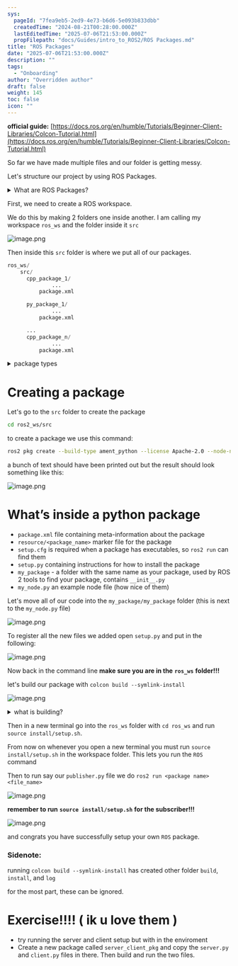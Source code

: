 ```yaml
---
sys:
  pageId: "7fea9eb5-2ed9-4e73-b6d6-5e093b833dbb"
  createdTime: "2024-08-21T00:28:00.000Z"
  lastEditedTime: "2025-07-06T21:53:00.000Z"
  propFilepath: "docs/Guides/intro_to_ROS2/ROS Packages.md"
title: "ROS Packages"
date: "2025-07-06T21:53:00.000Z"
description: ""
tags:
  - "Onboarding"
author: "Overridden author"
draft: false
weight: 145
toc: false
icon: ""
---
```


**official guide:** [https://docs.ros.org/en/humble/Tutorials/Beginner-Client-Libraries/Colcon-Tutorial.html](https://docs.ros.org/en/humble/Tutorials/Beginner-Client-Libraries/Colcon-Tutorial.html)

So far we have made multiple files and our folder is getting messy.

Let's structure our project by using ROS Packages.

<details>
      <summary>What are ROS Packages?</summary>
      ROS Packages are, as the name implies, packages of code that are highly sharable between ROS developers.
  </details>

First, we need to create a ROS workspace.

We do this by making 2 folders one inside another. I am calling my workspace `ros_ws` and the folder inside it `src`

![image.png](https://prod-files-secure.s3.us-west-2.amazonaws.com/d518164a-d88e-44d1-a4ee-3adb3bd8bce0/70706947-fd18-4537-a67b-e12946812d31/image.png?X-Amz-Algorithm=AWS4-HMAC-SHA256&X-Amz-Content-Sha256=UNSIGNED-PAYLOAD&X-Amz-Credential=ASIAZI2LB4665BJLP67T%2F20250803%2Fus-west-2%2Fs3%2Faws4_request&X-Amz-Date=20250803T005258Z&X-Amz-Expires=3600&X-Amz-Security-Token=IQoJb3JpZ2luX2VjEOX%2F%2F%2F%2F%2F%2F%2F%2F%2F%2FwEaCXVzLXdlc3QtMiJIMEYCIQDS74%2F%2BrVuHMkhkWYxwbYADMg2KrjmXH7RYrBBt3eKDcQIhAK3iITsbQz%2FLPZUUjfsFSPHTA5H0Jhh%2FsGDTCKNvYJ9LKv8DCB4QABoMNjM3NDIzMTgzODA1IgxlcbVeQ0hTlGBBAUwq3ANO7M3JOVkVEH%2B9wv5YNw7OGPd5CHoZxd5P%2FTCnIJjQFHrPLAOyejiM9ROPmB%2F7zvBPoRV3YLTounnJZloSNcQQHMHjiRgk54ixoyd9HPQ11ifapkHz%2BmZsRiuEVuef3ZYj1%2Fb20RDHmy2RbYuhjRN%2FGGjcSoJUxDK5K0pt%2B4CkEO1xBSqBLpyKJfk%2Fn2VcNaqdQynpYdESYv3xjqCJSRvpBEDKgKsKCWcgjEkWjkgZDEyP4rvk1c0OFKggbrUGCmBEuosywJQACudOkkHfJUYJovt8nCoC2nHj9yAOt3RQnluTc7Q%2Fnou1H5DXzVlpV5%2FKC9%2BTbEr%2BesIxIDhYWD57EMl1cTLbYTHpOcDrEbCs9iTRIsd9zPszxHzrheXXSe86jPTeGrAtUWba4trgcrrVHfps34uRfAb2BbnoB6z7whJ%2FXXquyXZCMeTKj7ibw2OgX70xGmRy5s0Y8hkH3oV41Ma24p7HbpTi0tbU1JZoAWmwbvEp84sRg9UGgusKhIfJN10%2B9L5PmDgz2Z7anbFFdSkACiO7fTccNj8AShs6Z%2BLq6OqRjqG%2BAEFKKg8Gp%2BslYgZ3FNjEy7ZghfRnE%2Fc4yH2TIPCNPkCwdxCh7wHdfrcN2VSyC%2FMx%2FHbA6TD7gLrEBjqkASsK61WTv4gEfAOb96XlSwYPP2cr9pKyCtu8av9ImeOfE4qTOD2Jyea7sD%2Bqxle0aD84rywIInFu3vQi3w52j16v2ZoWb8MhjLf09UU5KUyl1zP4f238YR59%2Bes2KrbhDOo3PCkbZeU1CBOp%2B%2FzPBivkqqdnHQhCzJbo229Lm9JdhDHovdarSY1K49T3r%2FS8uu7I%2BLFjzmACa%2FEi9tyIjQ3nL9ME&X-Amz-Signature=9131bdad6e1afe8ee77ee5519a571d0c1e984258b90fb017aa56d4150b9bd7f1&X-Amz-SignedHeaders=host&x-amz-checksum-mode=ENABLED&x-id=GetObject)

Then inside this `src` folder is where we put all of our packages.

```python
ros_ws/
    src/
      cpp_package_1/
		      ...
          package.xml

      py_package_1/
		      ...
          package.xml

      ...
      cpp_package_n/
		      ...
          package.xml

```

<details>

<summary>package types</summary>

packages can be either `C++` or python.

the intern file structure is different for each but for this guide we will stick to creating python packages

</details>

# Creating a package

Let's go to the `src` folder to create the package

```bash
cd ros2_ws/src
```

to create a package we use this command:

```bash
ros2 pkg create --build-type ament_python --license Apache-2.0 --node-name my_node my_package
```

a bunch of text should have been printed out but the result should look something like this:

![image.png](https://prod-files-secure.s3.us-west-2.amazonaws.com/d518164a-d88e-44d1-a4ee-3adb3bd8bce0/e6cf1e3f-8512-4a3e-b131-079f800bf3e8/image.png?X-Amz-Algorithm=AWS4-HMAC-SHA256&X-Amz-Content-Sha256=UNSIGNED-PAYLOAD&X-Amz-Credential=ASIAZI2LB4665BJLP67T%2F20250803%2Fus-west-2%2Fs3%2Faws4_request&X-Amz-Date=20250803T005258Z&X-Amz-Expires=3600&X-Amz-Security-Token=IQoJb3JpZ2luX2VjEOX%2F%2F%2F%2F%2F%2F%2F%2F%2F%2FwEaCXVzLXdlc3QtMiJIMEYCIQDS74%2F%2BrVuHMkhkWYxwbYADMg2KrjmXH7RYrBBt3eKDcQIhAK3iITsbQz%2FLPZUUjfsFSPHTA5H0Jhh%2FsGDTCKNvYJ9LKv8DCB4QABoMNjM3NDIzMTgzODA1IgxlcbVeQ0hTlGBBAUwq3ANO7M3JOVkVEH%2B9wv5YNw7OGPd5CHoZxd5P%2FTCnIJjQFHrPLAOyejiM9ROPmB%2F7zvBPoRV3YLTounnJZloSNcQQHMHjiRgk54ixoyd9HPQ11ifapkHz%2BmZsRiuEVuef3ZYj1%2Fb20RDHmy2RbYuhjRN%2FGGjcSoJUxDK5K0pt%2B4CkEO1xBSqBLpyKJfk%2Fn2VcNaqdQynpYdESYv3xjqCJSRvpBEDKgKsKCWcgjEkWjkgZDEyP4rvk1c0OFKggbrUGCmBEuosywJQACudOkkHfJUYJovt8nCoC2nHj9yAOt3RQnluTc7Q%2Fnou1H5DXzVlpV5%2FKC9%2BTbEr%2BesIxIDhYWD57EMl1cTLbYTHpOcDrEbCs9iTRIsd9zPszxHzrheXXSe86jPTeGrAtUWba4trgcrrVHfps34uRfAb2BbnoB6z7whJ%2FXXquyXZCMeTKj7ibw2OgX70xGmRy5s0Y8hkH3oV41Ma24p7HbpTi0tbU1JZoAWmwbvEp84sRg9UGgusKhIfJN10%2B9L5PmDgz2Z7anbFFdSkACiO7fTccNj8AShs6Z%2BLq6OqRjqG%2BAEFKKg8Gp%2BslYgZ3FNjEy7ZghfRnE%2Fc4yH2TIPCNPkCwdxCh7wHdfrcN2VSyC%2FMx%2FHbA6TD7gLrEBjqkASsK61WTv4gEfAOb96XlSwYPP2cr9pKyCtu8av9ImeOfE4qTOD2Jyea7sD%2Bqxle0aD84rywIInFu3vQi3w52j16v2ZoWb8MhjLf09UU5KUyl1zP4f238YR59%2Bes2KrbhDOo3PCkbZeU1CBOp%2B%2FzPBivkqqdnHQhCzJbo229Lm9JdhDHovdarSY1K49T3r%2FS8uu7I%2BLFjzmACa%2FEi9tyIjQ3nL9ME&X-Amz-Signature=7d739f960236ed3babac6c30b18b791aef47d037fc30b328553504d0ad5934a9&X-Amz-SignedHeaders=host&x-amz-checksum-mode=ENABLED&x-id=GetObject)

# What’s inside a python package

- `package.xml` file containing meta-information about the package
- `resource/<package_name>` marker file for the package
- `setup.cfg` is required when a package has executables, so `ros2 run` can find them
- `setup.py` containing instructions for how to install the package
- `my_package` - a folder with the same name as your package, used by ROS 2 tools to find your package, contains `__init__.py`
- `my_node.py` an example node file (how nice of them)

Let's move all of our code into the `my_package/my_package` folder (this is next to the `my_node.py` file)

![image.png](https://prod-files-secure.s3.us-west-2.amazonaws.com/d518164a-d88e-44d1-a4ee-3adb3bd8bce0/9ce58f11-0da9-4d3e-b86d-506a9685d378/image.png?X-Amz-Algorithm=AWS4-HMAC-SHA256&X-Amz-Content-Sha256=UNSIGNED-PAYLOAD&X-Amz-Credential=ASIAZI2LB4665BJLP67T%2F20250803%2Fus-west-2%2Fs3%2Faws4_request&X-Amz-Date=20250803T005259Z&X-Amz-Expires=3600&X-Amz-Security-Token=IQoJb3JpZ2luX2VjEOX%2F%2F%2F%2F%2F%2F%2F%2F%2F%2FwEaCXVzLXdlc3QtMiJIMEYCIQDS74%2F%2BrVuHMkhkWYxwbYADMg2KrjmXH7RYrBBt3eKDcQIhAK3iITsbQz%2FLPZUUjfsFSPHTA5H0Jhh%2FsGDTCKNvYJ9LKv8DCB4QABoMNjM3NDIzMTgzODA1IgxlcbVeQ0hTlGBBAUwq3ANO7M3JOVkVEH%2B9wv5YNw7OGPd5CHoZxd5P%2FTCnIJjQFHrPLAOyejiM9ROPmB%2F7zvBPoRV3YLTounnJZloSNcQQHMHjiRgk54ixoyd9HPQ11ifapkHz%2BmZsRiuEVuef3ZYj1%2Fb20RDHmy2RbYuhjRN%2FGGjcSoJUxDK5K0pt%2B4CkEO1xBSqBLpyKJfk%2Fn2VcNaqdQynpYdESYv3xjqCJSRvpBEDKgKsKCWcgjEkWjkgZDEyP4rvk1c0OFKggbrUGCmBEuosywJQACudOkkHfJUYJovt8nCoC2nHj9yAOt3RQnluTc7Q%2Fnou1H5DXzVlpV5%2FKC9%2BTbEr%2BesIxIDhYWD57EMl1cTLbYTHpOcDrEbCs9iTRIsd9zPszxHzrheXXSe86jPTeGrAtUWba4trgcrrVHfps34uRfAb2BbnoB6z7whJ%2FXXquyXZCMeTKj7ibw2OgX70xGmRy5s0Y8hkH3oV41Ma24p7HbpTi0tbU1JZoAWmwbvEp84sRg9UGgusKhIfJN10%2B9L5PmDgz2Z7anbFFdSkACiO7fTccNj8AShs6Z%2BLq6OqRjqG%2BAEFKKg8Gp%2BslYgZ3FNjEy7ZghfRnE%2Fc4yH2TIPCNPkCwdxCh7wHdfrcN2VSyC%2FMx%2FHbA6TD7gLrEBjqkASsK61WTv4gEfAOb96XlSwYPP2cr9pKyCtu8av9ImeOfE4qTOD2Jyea7sD%2Bqxle0aD84rywIInFu3vQi3w52j16v2ZoWb8MhjLf09UU5KUyl1zP4f238YR59%2Bes2KrbhDOo3PCkbZeU1CBOp%2B%2FzPBivkqqdnHQhCzJbo229Lm9JdhDHovdarSY1K49T3r%2FS8uu7I%2BLFjzmACa%2FEi9tyIjQ3nL9ME&X-Amz-Signature=1cee40af686d8ebe64dccc70f39e1e65a8b2e43d11ea789a34b6370514e4eb1f&X-Amz-SignedHeaders=host&x-amz-checksum-mode=ENABLED&x-id=GetObject)

To register all the new files we added open `setup.py` and put in the following:

![image.png](https://prod-files-secure.s3.us-west-2.amazonaws.com/d518164a-d88e-44d1-a4ee-3adb3bd8bce0/1cd7c262-4cae-4496-9d75-c178537d24a2/image.png?X-Amz-Algorithm=AWS4-HMAC-SHA256&X-Amz-Content-Sha256=UNSIGNED-PAYLOAD&X-Amz-Credential=ASIAZI2LB4665BJLP67T%2F20250803%2Fus-west-2%2Fs3%2Faws4_request&X-Amz-Date=20250803T005259Z&X-Amz-Expires=3600&X-Amz-Security-Token=IQoJb3JpZ2luX2VjEOX%2F%2F%2F%2F%2F%2F%2F%2F%2F%2FwEaCXVzLXdlc3QtMiJIMEYCIQDS74%2F%2BrVuHMkhkWYxwbYADMg2KrjmXH7RYrBBt3eKDcQIhAK3iITsbQz%2FLPZUUjfsFSPHTA5H0Jhh%2FsGDTCKNvYJ9LKv8DCB4QABoMNjM3NDIzMTgzODA1IgxlcbVeQ0hTlGBBAUwq3ANO7M3JOVkVEH%2B9wv5YNw7OGPd5CHoZxd5P%2FTCnIJjQFHrPLAOyejiM9ROPmB%2F7zvBPoRV3YLTounnJZloSNcQQHMHjiRgk54ixoyd9HPQ11ifapkHz%2BmZsRiuEVuef3ZYj1%2Fb20RDHmy2RbYuhjRN%2FGGjcSoJUxDK5K0pt%2B4CkEO1xBSqBLpyKJfk%2Fn2VcNaqdQynpYdESYv3xjqCJSRvpBEDKgKsKCWcgjEkWjkgZDEyP4rvk1c0OFKggbrUGCmBEuosywJQACudOkkHfJUYJovt8nCoC2nHj9yAOt3RQnluTc7Q%2Fnou1H5DXzVlpV5%2FKC9%2BTbEr%2BesIxIDhYWD57EMl1cTLbYTHpOcDrEbCs9iTRIsd9zPszxHzrheXXSe86jPTeGrAtUWba4trgcrrVHfps34uRfAb2BbnoB6z7whJ%2FXXquyXZCMeTKj7ibw2OgX70xGmRy5s0Y8hkH3oV41Ma24p7HbpTi0tbU1JZoAWmwbvEp84sRg9UGgusKhIfJN10%2B9L5PmDgz2Z7anbFFdSkACiO7fTccNj8AShs6Z%2BLq6OqRjqG%2BAEFKKg8Gp%2BslYgZ3FNjEy7ZghfRnE%2Fc4yH2TIPCNPkCwdxCh7wHdfrcN2VSyC%2FMx%2FHbA6TD7gLrEBjqkASsK61WTv4gEfAOb96XlSwYPP2cr9pKyCtu8av9ImeOfE4qTOD2Jyea7sD%2Bqxle0aD84rywIInFu3vQi3w52j16v2ZoWb8MhjLf09UU5KUyl1zP4f238YR59%2Bes2KrbhDOo3PCkbZeU1CBOp%2B%2FzPBivkqqdnHQhCzJbo229Lm9JdhDHovdarSY1K49T3r%2FS8uu7I%2BLFjzmACa%2FEi9tyIjQ3nL9ME&X-Amz-Signature=dad2e6f8e6a1decb5f132b76a9bfdc7bcd716e353103402ee2e3b888031371a9&X-Amz-SignedHeaders=host&x-amz-checksum-mode=ENABLED&x-id=GetObject)

Now back in the command line **make sure you are in the** **`ros_ws`** **folder!!!**

let's build our package with `colcon build --symlink-install`

![image.png](https://prod-files-secure.s3.us-west-2.amazonaws.com/d518164a-d88e-44d1-a4ee-3adb3bd8bce0/2f2a0d27-b173-48fd-b189-5f5c0ce65619/image.png?X-Amz-Algorithm=AWS4-HMAC-SHA256&X-Amz-Content-Sha256=UNSIGNED-PAYLOAD&X-Amz-Credential=ASIAZI2LB4665BJLP67T%2F20250803%2Fus-west-2%2Fs3%2Faws4_request&X-Amz-Date=20250803T005259Z&X-Amz-Expires=3600&X-Amz-Security-Token=IQoJb3JpZ2luX2VjEOX%2F%2F%2F%2F%2F%2F%2F%2F%2F%2FwEaCXVzLXdlc3QtMiJIMEYCIQDS74%2F%2BrVuHMkhkWYxwbYADMg2KrjmXH7RYrBBt3eKDcQIhAK3iITsbQz%2FLPZUUjfsFSPHTA5H0Jhh%2FsGDTCKNvYJ9LKv8DCB4QABoMNjM3NDIzMTgzODA1IgxlcbVeQ0hTlGBBAUwq3ANO7M3JOVkVEH%2B9wv5YNw7OGPd5CHoZxd5P%2FTCnIJjQFHrPLAOyejiM9ROPmB%2F7zvBPoRV3YLTounnJZloSNcQQHMHjiRgk54ixoyd9HPQ11ifapkHz%2BmZsRiuEVuef3ZYj1%2Fb20RDHmy2RbYuhjRN%2FGGjcSoJUxDK5K0pt%2B4CkEO1xBSqBLpyKJfk%2Fn2VcNaqdQynpYdESYv3xjqCJSRvpBEDKgKsKCWcgjEkWjkgZDEyP4rvk1c0OFKggbrUGCmBEuosywJQACudOkkHfJUYJovt8nCoC2nHj9yAOt3RQnluTc7Q%2Fnou1H5DXzVlpV5%2FKC9%2BTbEr%2BesIxIDhYWD57EMl1cTLbYTHpOcDrEbCs9iTRIsd9zPszxHzrheXXSe86jPTeGrAtUWba4trgcrrVHfps34uRfAb2BbnoB6z7whJ%2FXXquyXZCMeTKj7ibw2OgX70xGmRy5s0Y8hkH3oV41Ma24p7HbpTi0tbU1JZoAWmwbvEp84sRg9UGgusKhIfJN10%2B9L5PmDgz2Z7anbFFdSkACiO7fTccNj8AShs6Z%2BLq6OqRjqG%2BAEFKKg8Gp%2BslYgZ3FNjEy7ZghfRnE%2Fc4yH2TIPCNPkCwdxCh7wHdfrcN2VSyC%2FMx%2FHbA6TD7gLrEBjqkASsK61WTv4gEfAOb96XlSwYPP2cr9pKyCtu8av9ImeOfE4qTOD2Jyea7sD%2Bqxle0aD84rywIInFu3vQi3w52j16v2ZoWb8MhjLf09UU5KUyl1zP4f238YR59%2Bes2KrbhDOo3PCkbZeU1CBOp%2B%2FzPBivkqqdnHQhCzJbo229Lm9JdhDHovdarSY1K49T3r%2FS8uu7I%2BLFjzmACa%2FEi9tyIjQ3nL9ME&X-Amz-Signature=64580f87ba04db8a1dbac69a7cfcca64b3a28fe712fd22c16b3e003f894707e9&X-Amz-SignedHeaders=host&x-amz-checksum-mode=ENABLED&x-id=GetObject)

<details>

<summary>what is building?</summary>

if you are a CS major at Rose-Hulman you will learn the answer to this in CSSE132

but TLDR; is it combines all the code files into one program that can be run easily 

</details>

Then in a new terminal go into the `ros_ws` folder with `cd ros_ws` and run `source install/setup.sh`. 

From now on whenever you open a new terminal you must run `source install/setup.sh` in the workspace folder. This lets you run the `ROS` command

Then to run say our `publisher.py` file we do `ros2 run <package name> <file_name>`

![image.png](https://prod-files-secure.s3.us-west-2.amazonaws.com/d518164a-d88e-44d1-a4ee-3adb3bd8bce0/4f4b1219-3a44-4632-aa0a-ce3471699f59/image.png?X-Amz-Algorithm=AWS4-HMAC-SHA256&X-Amz-Content-Sha256=UNSIGNED-PAYLOAD&X-Amz-Credential=ASIAZI2LB4665BJLP67T%2F20250803%2Fus-west-2%2Fs3%2Faws4_request&X-Amz-Date=20250803T005259Z&X-Amz-Expires=3600&X-Amz-Security-Token=IQoJb3JpZ2luX2VjEOX%2F%2F%2F%2F%2F%2F%2F%2F%2F%2FwEaCXVzLXdlc3QtMiJIMEYCIQDS74%2F%2BrVuHMkhkWYxwbYADMg2KrjmXH7RYrBBt3eKDcQIhAK3iITsbQz%2FLPZUUjfsFSPHTA5H0Jhh%2FsGDTCKNvYJ9LKv8DCB4QABoMNjM3NDIzMTgzODA1IgxlcbVeQ0hTlGBBAUwq3ANO7M3JOVkVEH%2B9wv5YNw7OGPd5CHoZxd5P%2FTCnIJjQFHrPLAOyejiM9ROPmB%2F7zvBPoRV3YLTounnJZloSNcQQHMHjiRgk54ixoyd9HPQ11ifapkHz%2BmZsRiuEVuef3ZYj1%2Fb20RDHmy2RbYuhjRN%2FGGjcSoJUxDK5K0pt%2B4CkEO1xBSqBLpyKJfk%2Fn2VcNaqdQynpYdESYv3xjqCJSRvpBEDKgKsKCWcgjEkWjkgZDEyP4rvk1c0OFKggbrUGCmBEuosywJQACudOkkHfJUYJovt8nCoC2nHj9yAOt3RQnluTc7Q%2Fnou1H5DXzVlpV5%2FKC9%2BTbEr%2BesIxIDhYWD57EMl1cTLbYTHpOcDrEbCs9iTRIsd9zPszxHzrheXXSe86jPTeGrAtUWba4trgcrrVHfps34uRfAb2BbnoB6z7whJ%2FXXquyXZCMeTKj7ibw2OgX70xGmRy5s0Y8hkH3oV41Ma24p7HbpTi0tbU1JZoAWmwbvEp84sRg9UGgusKhIfJN10%2B9L5PmDgz2Z7anbFFdSkACiO7fTccNj8AShs6Z%2BLq6OqRjqG%2BAEFKKg8Gp%2BslYgZ3FNjEy7ZghfRnE%2Fc4yH2TIPCNPkCwdxCh7wHdfrcN2VSyC%2FMx%2FHbA6TD7gLrEBjqkASsK61WTv4gEfAOb96XlSwYPP2cr9pKyCtu8av9ImeOfE4qTOD2Jyea7sD%2Bqxle0aD84rywIInFu3vQi3w52j16v2ZoWb8MhjLf09UU5KUyl1zP4f238YR59%2Bes2KrbhDOo3PCkbZeU1CBOp%2B%2FzPBivkqqdnHQhCzJbo229Lm9JdhDHovdarSY1K49T3r%2FS8uu7I%2BLFjzmACa%2FEi9tyIjQ3nL9ME&X-Amz-Signature=1d34c3c131c310e09cb0eaab3904880e59afb111c2371aa2ef771e24a18c531f&X-Amz-SignedHeaders=host&x-amz-checksum-mode=ENABLED&x-id=GetObject)

**remember to run** **`source install/setup.sh`** **for the subscriber!!!**

![image.png](https://prod-files-secure.s3.us-west-2.amazonaws.com/d518164a-d88e-44d1-a4ee-3adb3bd8bce0/02121119-dad4-49ec-8356-c956108b4243/image.png?X-Amz-Algorithm=AWS4-HMAC-SHA256&X-Amz-Content-Sha256=UNSIGNED-PAYLOAD&X-Amz-Credential=ASIAZI2LB4665BJLP67T%2F20250803%2Fus-west-2%2Fs3%2Faws4_request&X-Amz-Date=20250803T005259Z&X-Amz-Expires=3600&X-Amz-Security-Token=IQoJb3JpZ2luX2VjEOX%2F%2F%2F%2F%2F%2F%2F%2F%2F%2FwEaCXVzLXdlc3QtMiJIMEYCIQDS74%2F%2BrVuHMkhkWYxwbYADMg2KrjmXH7RYrBBt3eKDcQIhAK3iITsbQz%2FLPZUUjfsFSPHTA5H0Jhh%2FsGDTCKNvYJ9LKv8DCB4QABoMNjM3NDIzMTgzODA1IgxlcbVeQ0hTlGBBAUwq3ANO7M3JOVkVEH%2B9wv5YNw7OGPd5CHoZxd5P%2FTCnIJjQFHrPLAOyejiM9ROPmB%2F7zvBPoRV3YLTounnJZloSNcQQHMHjiRgk54ixoyd9HPQ11ifapkHz%2BmZsRiuEVuef3ZYj1%2Fb20RDHmy2RbYuhjRN%2FGGjcSoJUxDK5K0pt%2B4CkEO1xBSqBLpyKJfk%2Fn2VcNaqdQynpYdESYv3xjqCJSRvpBEDKgKsKCWcgjEkWjkgZDEyP4rvk1c0OFKggbrUGCmBEuosywJQACudOkkHfJUYJovt8nCoC2nHj9yAOt3RQnluTc7Q%2Fnou1H5DXzVlpV5%2FKC9%2BTbEr%2BesIxIDhYWD57EMl1cTLbYTHpOcDrEbCs9iTRIsd9zPszxHzrheXXSe86jPTeGrAtUWba4trgcrrVHfps34uRfAb2BbnoB6z7whJ%2FXXquyXZCMeTKj7ibw2OgX70xGmRy5s0Y8hkH3oV41Ma24p7HbpTi0tbU1JZoAWmwbvEp84sRg9UGgusKhIfJN10%2B9L5PmDgz2Z7anbFFdSkACiO7fTccNj8AShs6Z%2BLq6OqRjqG%2BAEFKKg8Gp%2BslYgZ3FNjEy7ZghfRnE%2Fc4yH2TIPCNPkCwdxCh7wHdfrcN2VSyC%2FMx%2FHbA6TD7gLrEBjqkASsK61WTv4gEfAOb96XlSwYPP2cr9pKyCtu8av9ImeOfE4qTOD2Jyea7sD%2Bqxle0aD84rywIInFu3vQi3w52j16v2ZoWb8MhjLf09UU5KUyl1zP4f238YR59%2Bes2KrbhDOo3PCkbZeU1CBOp%2B%2FzPBivkqqdnHQhCzJbo229Lm9JdhDHovdarSY1K49T3r%2FS8uu7I%2BLFjzmACa%2FEi9tyIjQ3nL9ME&X-Amz-Signature=593bc7b1401ab9ca0e58fcc5600d3f91bbf88dd9b169d6f92b00e45e74a530e9&X-Amz-SignedHeaders=host&x-amz-checksum-mode=ENABLED&x-id=GetObject)

and congrats you have successfully setup your own `ROS` package.

### Sidenote:

running `colcon build --symlink-install` has created other folder `build`, `install`, and `log`

for the most part, these can be ignored.

# Exercise!!!! ( ik u love them )

- try running the server and client setup but with in the enviroment
- Create a new package called `server_client_pkg` and copy the `server.py` and `client.py` files in there. Then build and run the two files.
